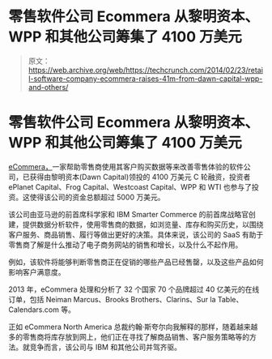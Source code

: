 # 零售软件公司 Ecommera 从黎明资本、WPP 和其他公司筹集了 4100 万美元

> 原文：<https://web.archive.org/web/https://techcrunch.com/2014/02/23/retail-software-company-ecommera-raises-41m-from-dawn-capital-wpp-and-others/>

# 零售软件公司 Ecommera 从黎明资本、WPP 和其他公司筹集了 4100 万美元

[eCommera，](https://web.archive.org/web/20230327125347/http://www.ecommera.com/)一家帮助零售商使用其客户购买数据等来改善零售体验的软件公司，已获得由黎明资本(Dawn Capital)领投的 4100 万美元 C 轮融资，投资者 ePlanet Capital、Frog Capital、Westcoast Capital、WPP 和 WTI 也参与了投资。这使得该公司的资金总额超过 5000 万美元。

该公司由亚马逊的前首席科学家和 IBM Smarter Commerce 的前首席战略官创建，提供数据分析软件，使用零售商的数据，如浏览量、库存和购买历史，以围绕客户服务、商品销售、履行等做出更好的决策。具体来说，该公司的 SaaS 有助于零售商了解是什么推动了电子商务网站的销售和增长，以及什么不起作用。

例如，该软件将能够判断零售商正在促销的哪些产品已经售罄，以及这些产品如何影响客户满意度。

2013 年，eCommera 处理和分析了 32 个国家 70 个品牌超过 40 亿美元的在线订单，包括 Neiman Marcus、Brooks Brothers、Clarins、Sur la Table、Calendars.com 等。

正如 eCommera North America 总裁约翰·斯夸尔向我解释的那样，随着越来越多的零售商将库存放到网上，他们正在寻找了解商品销售、客户服务策略等的方法。就竞争而言，该公司与 IBM 和其他公司并驾齐驱。
